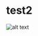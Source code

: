 # test2
![alt text](https://127.0.0.1:8081/api/v1/badge/vulns/project/64f517cf-2497-4ab8-9b53-e0144ddd98dd)
